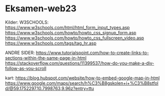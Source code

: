 # Eksamen-web23

Kilder:
W3SCHOOLS:
https://www.w3schools.com/html/html_form_input_types.asp
https://www.w3schools.com/howto/howto_css_signup_form.asp
https://www.w3schools.com/howto/howto_css_fullscreen_video.asp
https://www.w3schools.com/tags/tag_hr.asp

ANDRE SIDER:
https://www.tutorialspoint.com/how-to-create-links-to-sections-within-the-same-page-in-html
https://stackoverflow.com/questions/11399537/how-do-you-make-a-div-follow-as-you-scroll

kart:
https://blog.hubspot.com/website/how-to-embed-google-map-in-html
https://www.google.com/maps/search/h%C3%B8gskolen+i+%C3%B8stfold/@59.1752297,10.7998763,9.96z?entry=ttu 


